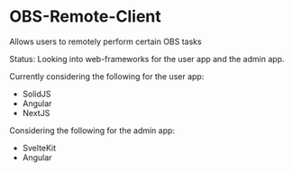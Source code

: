 # OBS-Remote-Client

Allows users to remotely perform certain OBS tasks

Status: Looking into web-frameworks for the user app and the admin app.

Currently considering the following for the user app:

- SolidJS
- Angular
- NextJS

Considering the following for the admin app:

- SvelteKit
- Angular

